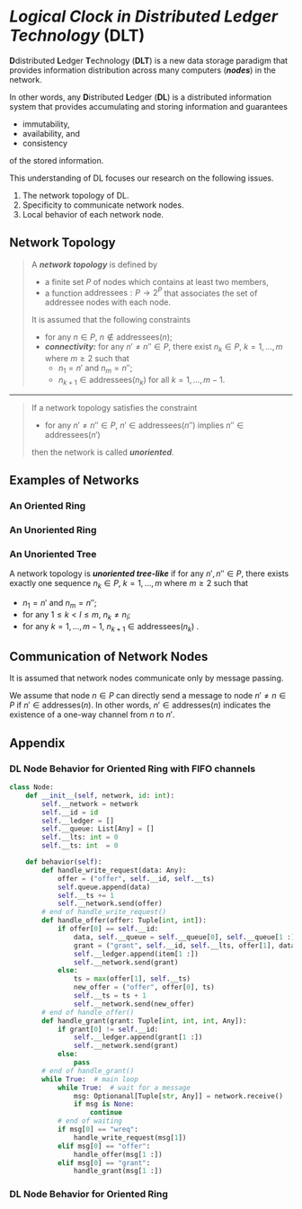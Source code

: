 # *Logical Clock in **D**istributed **L**edger **T**echnology* (**DLT**)

**D**distributed **L**edger **T**echnology (**DLT**) is a new data storage paradigm that provides information distribution across many computers (***nodes***) in the network.

In other words, any **D**istributed **L**edger (**DL**) is a distributed information system that provides accumulating and storing information and guarantees

- immutability,
- availability, and
- consistency

of the stored information.

This understanding of DL focuses our research on the following issues.

1. The network topology of DL.
2. Specificity to communicate network nodes.
3. Local behavior of each network node.

## Network Topology

> A ***network topology*** is defined by
>
>- a finite set $P$ of nodes which contains at least two members,
>- a function $\mathrm{addressees}: P\rightarrow 2^P$ that associates the set of addressee nodes with each node.
>
> It is assumed that the following constraints
>
> - for any $n\in P$, $n\notin\mathrm{addressees}(n)$;
> - ***connectivity:*** for any $n'\neq n''\in P$, there exist $n_k\in P,\ k=1,\ldots,m$ where $m \geq 2$ such that
>   - $n_1=n'$ and $n_m=n''$;
>   - $n_{k+1}\in\mathrm{addressees}(n_k)$ for all $k=1,\ldots,m-1$.

---

> If a network topology satisfies the constraint
>
> - for any $n'\neq n''\in P$, $n'\in\mathrm{addressees}(n'')$ implies $n''\in\mathrm{addressees}(n')$
>
> then the network is called ***unoriented***.

## Examples of Networks

### An Oriented Ring

### An Unoriented Ring

### An Unoriented Tree

A network topology is ***unoriented tree-like*** if for any $n',n''\in P$, there exists exactly one sequence $n_k\in P$, $k=1,\ldots,m$ where $m\geq 2$ such that

- $n_1=n'$ and $n_m=n''$;
- for any $1\leq k<l\leq m$, $n_k\neq n_l$;
- for any $k=1,\ldots,m-1$, $n_{k+1}\in\mathrm{addressees}(n_k)$ .

## Communication of Network Nodes

It is assumed that network nodes communicate only by message passing.

We assume that node $n\in P$ can directly send a message to node $n'\neq n\in P$ if $n'\in\mathrm{addresses}(n)$.
In other words, $n'\in\mathrm{addresses}(n)$ indicates the existence of a one-way channel from $n$ to $n'$.

## Appendix

### DL Node Behavior for Oriented Ring with FIFO channels

```python
class Node:
    def __init__(self, network, id: int):
        self.__network = network 
        self.__id = id
        self.__ledger = []
        self.__queue: List[Any] = []
        self.__lts: int = 0
        self.__ts: int  = 0

    def behavior(self):
        def handle_write_request(data: Any):
            offer = ("offer", self.__id, self.__ts)
            self.queue.append(data)
            self.__ts += 1
            self.__network.send(offer)
        # end of handle_write_request()
        def handle_offer(offer: Tuple[int, int]):
            if offer[0] == self.__id:
                data, self.__queue = self.__queue[0], self.__queue[1 :]
                grant = ("grant", self.__id, self.__lts, offer[1], data)
                self.__ledger.append(item[1 :])
                self.__network.send(grant)
            else:
                ts = max(offer[1], self.__ts)
                new_offer = ("offer", offer[0], ts)
                self.__ts = ts + 1
                self.__network.send(new_offer)
        # end of handle_offer()
        def handle_grant(grant: Tuple[int, int, int, Any]):
            if grant[0] != self.__id:
                self.__ledger.append(grant[1 :])
                self.__network.send(grant)
            else:
                pass
        # end of handle_grant()
        while True:  # main loop
            while True:  # wait for a message
                msg: Optionanal[Tuple[str, Any]] = network.receive()
                if msg is None:
                    continue
            # end of waiting
            if msg[0] == "wreq":
                handle_write_request(msg[1])
            elif msg[0] == "offer":
                handle_offer(msg[1 :])
            elif msg[0] == "grant":
                handle_grant(msg[1 :])
```

### DL Node Behavior for Oriented Ring

```python

```
